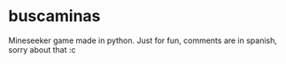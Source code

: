 # buscaminas
Mineseeker game made in python. Just for fun, comments are in spanish, sorry about that :c

